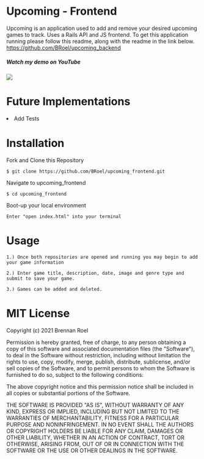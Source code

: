 # Upcoming - Frontend

Upcoming is an application used to add and remove your desired upcoming games to track.  Uses a Rails API and JS frontend.  To get this application running please follow this readme, along with the readme in the link below.
https://github.com/BRoel/upcoming_backend

##### Watch my demo on YouTube
<a href= 'https://www.youtube.com/watch?v=BrFE2qKmIj4' rel="nofollow"><img src= "https://raw.githubusercontent.com/BRoel/feed-it_frontend/main/public/yt_logo_rgb_dark.png" /></a>

# Future Implementations

<li>Add Tests</li>

# Installation

Fork and Clone this Repository
```
$ git clone https://github.com/BRoel/upcoming_frontend.git
```
Navigate to upcoming_frontend
```
$ cd upcoming_frontend
```
Boot-up your local environment
```
Enter "open index.html" into your terminal
```

# Usage
```
1.) Once both repositories are opened and running you may begin to add your game information
```
```
2.) Enter game title, description, date, image and genre type and submit to save your game.
```
```
3.) Games can be added and deleted.
```

# MIT License

Copyright (c) 2021 Brennan Roel

Permission is hereby granted, free of charge, to any person obtaining a copy
of this software and associated documentation files (the "Software"), to deal
in the Software without restriction, including without limitation the rights
to use, copy, modify, merge, publish, distribute, sublicense, and/or sell
copies of the Software, and to permit persons to whom the Software is
furnished to do so, subject to the following conditions:

The above copyright notice and this permission notice shall be included in all
copies or substantial portions of the Software.

THE SOFTWARE IS PROVIDED "AS IS", WITHOUT WARRANTY OF ANY KIND, EXPRESS OR
IMPLIED, INCLUDING BUT NOT LIMITED TO THE WARRANTIES OF MERCHANTABILITY,
FITNESS FOR A PARTICULAR PURPOSE AND NONINFRINGEMENT. IN NO EVENT SHALL THE
AUTHORS OR COPYRIGHT HOLDERS BE LIABLE FOR ANY CLAIM, DAMAGES OR OTHER
LIABILITY, WHETHER IN AN ACTION OF CONTRACT, TORT OR OTHERWISE, ARISING FROM,
OUT OF OR IN CONNECTION WITH THE SOFTWARE OR THE USE OR OTHER DEALINGS IN THE
SOFTWARE.
